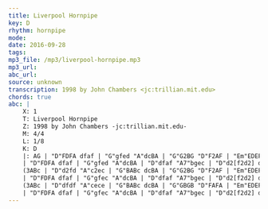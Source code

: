 ```yaml
---
title: Liverpool Hornpipe
key: D
rhythm: hornpipe
mode: 
date: 2016-09-28
tags: 
mp3_file: /mp3/liverpool-hornpipe.mp3
mp3_url: 
abc_url: 
source: unknown
transcription: 1998 by John Chambers <jc:trillian.mit.edu>
chords: true
abc: |
    X: 1
    T: Liverpool Hornpipe
    Z: 1998 by John Chambers -jc:trillian.mit.edu-
    M: 4/4
    L: 1/8
    K: D
    |: AG | "D"FDFA dfaf | "G"gfed "A"dcBA | "G"G2BG "D"F2AF | "Em"EDEF "A7"GBAG |
    | "D"FDFA dfaf | "G"gfed "A"dcBA | "D"dfaf "A7"bgec | "D"d2[f2d2] d2 :|
    (3ABc | "D"d2fd "A"c2ec | "G"BABc dcBA | "G"G2BG "D"F2AF | "Em"EDEF "A7"GBAG |
    | "D"FDFA dfaf | "G"gfec "A"dcBA | "D"dfaf "A7"bgec | "D"d2[f2d2] d2 |]
    (3ABc | "D"dfdf "A"cece | "G"BABc dcBA | "G"GBGB "D"FAFA | "Em"EDEF "A7"GBAG |
    | "D"FDFA dfaf | "G"gfec "A"dcBA | "D"dfaf "A7"bgec | "D"d2[f2d2] d2 |]
---
```


